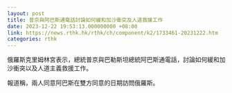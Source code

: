 ```yaml
---
layout: post
title: 普京與阿巴斯通電話討論如何緩和加沙衝突及人道救援工作
date: 2023-12-22 19:53:13.000000000 +08:00
link: https://news.rthk.hk/rthk/ch/component/k2/1733461-20231222.htm
categories: rthk
---
```


俄羅斯克里姆林宮表示，總統普京與巴勒斯坦總統阿巴斯通電話，討論如何緩和加沙衝突以及人道主義救援工作。

報道稱，兩人同意阿巴斯在雙方同意的日期訪問俄羅斯。
